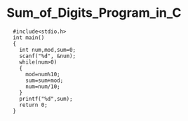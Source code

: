 # Sum_of_Digits_Program_in_C

      #include<stdio.h>
      int main()
      {
        int num,mod,sum=0;
        scanf("%d", &num);
        while(num>0)
        {
          mod=num%10;
          sum=sum+mod;
          num=num/10;
        }
        printf("%d",sum);
        return 0;
      }
